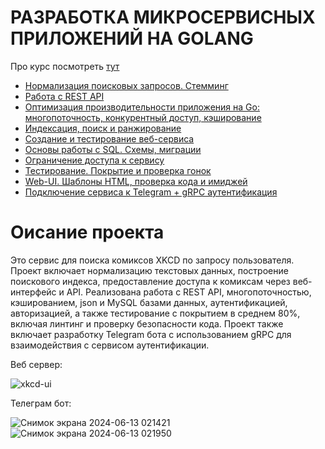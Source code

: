 # РАЗРАБОТКА МИКРОСЕРВИСНЫХ ПРИЛОЖЕНИЙ НА GOLANG

Про курс посмотреть [тут](https://careers.yadro.com/practical-courses/golang/)

-   [Нормализация поисковых запросов. Стемминг](https://github.com/sgsoul/golangYADRO/tree/Normalization-of-search-queries-Stemming)
-   [Работа с REST API](https://github.com/sgsoul/golangYADRO/tree/REST-API)
-   [Оптимизация производительности приложения на Go: многопоточность, конкурентный доступ, кэширование](https://github.com/sgsoul/golangYADRO/tree/Performance-optimization)
-   [Индексация, поиск и ранжирование](https://github.com/sgsoul/golangYADRO/tree/Indexing-search-ranking)
-   [Создание и тестирование веб-сервиса](https://github.com/sgsoul/golangYADRO/tree/Web-service)
-   [Основы работы с SQL. Схемы, миграции](https://github.com/sgsoul/golangYADRO/tree/SQL-database)
-   [Ограничение доступа к сервису](https://github.com/sgsoul/golangYADRO/tree/Access-to-the-service)
-   [Тестирование. Покрытие и проверка гонок](https://github.com/sgsoul/golangYADRO/tree/Testing-and-verification)
-   [Web-UI. Шаблоны HTML, проверка кода и имиджей](https://github.com/sgsoul/golangYADRO/tree/Web-UI)
-   [Подключение сервиса к Telegram + gRPC аутентификация](https://github.com/sgsoul/golangYADRO/tree/gRPC-n-TGbot)

 # Оисание проекта
Это сервис для поиска комиксов XKCD по запросу пользователя. Проект включает нормализацию текстовых данных, построение поискового индекса, предоставление доступа к комиксам через веб-интерфейс и API. Реализована работа с REST API, многопоточностью, кэшированием, json и MySQL базами данных, аутентификацией, авторизацией, а также тестирование с покрытием в среднем 80%, включая линтинг и проверку безопасности кода.
Проект также включает разработку Telegram бота с использованием gRPC для взаимодействия с сервисом аутентификации.

Веб сервер:

![xkcd-ui](https://github.com/sgsoul/golangYADRO/assets/93263659/d7197a98-a904-41a2-a0a0-4fb9788a5e28)

Телеграм бот:

![Снимок экрана 2024-06-13 021421](https://github.com/sgsoul/golangYADRO/assets/93263659/4e69faeb-cd0c-49bb-bb83-8bf331696578)
![Снимок экрана 2024-06-13 021950](https://github.com/sgsoul/golangYADRO/assets/93263659/e791dd8d-8058-4d7f-a624-e15fabd9c929)


